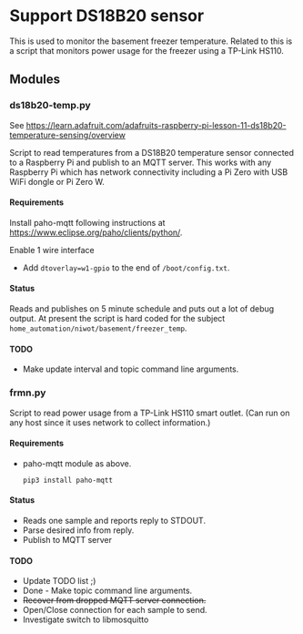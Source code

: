 # Support DS18B20 sensor

This is used to monitor the basement freezer temperature. Related to this is
a script that monitors power usage for the freezer using a TP-Link HS110.

## Modules

### ds18b20-temp.py

See https://learn.adafruit.com/adafruits-raspberry-pi-lesson-11-ds18b20-temperature-sensing/overview

Script to read temperatures from a DS18B20 temperature sensor connected to a Raspberry Pi and publish to an MQTT server. This works with any Raspberry Pi which has network connectivity including a Pi Zero with USB WiFi dongle or Pi Zero W.

#### Requirements

Install paho-mqtt following instructions at https://www.eclipse.org/paho/clients/python/.

Enable 1 wire interface

* Add `dtoverlay=w1-gpio` to the end of `/boot/config.txt`.

#### Status

Reads and publishes on 5 minute schedule and puts out a lot of debug output. At present the script is hard coded for the subject `home_automation/niwot/basement/freezer_temp`.

#### TODO

* Make update interval and topic command line arguments.

### frmn.py

Script to read power usage from a TP-Link HS110 smart outlet. (Can run
on any host since it uses network to collect information.)

#### Requirements

* paho-mqtt module as above.

    `pip3 install paho-mqtt`

#### Status

* Reads one sample and reports reply to STDOUT.
* Parse desired info from reply.
* Publish to MQTT server

#### TODO

* Update TODO list ;)
* Done - Make topic command line arguments.
* <s>Recover from dropped MQTT server connection.</s>
* Open/Close connection for each sample to send.
* Investigate switch to libmosquitto
